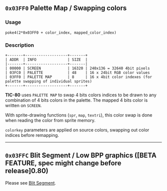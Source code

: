 ## `0x03FF0` Palette Map / Swapping colors

### Usage
```
poke4(2*0x03FF0 + color_index, mapped_color_index)
```
### Description

```
+-------+-------------------+-------+
| ADDR  | INFO              | SIZE  |
|-------+-------------------+-------|
| 00000 | SCREEN            | 16320 | 240x136 = 32640 4bit pixels
| 03FC0 | PALETTE           | 48    | 16 x 24bit RGB color values
| 03FF0 | PALETTE MAP       | 8     | 16 x 4bit color indexes (for palette swapping of individual sprites)
+-------+-------------------+-------+
```

**TIC-80** uses `PALETTE MAP` to swap 4 bits colors indices to be drawn to any combination of 4 bits colors in the palette. The mapped 4 bits color is written on `SCREEN`.

With sprite-drawing functions (`spr`, `map`, `textri`), this color swap is done when reading the color from sprite memory.

`colorkey` parameters are applied on source colors, swapping out color indices before remapping.

---

## `0x03FFC` Blit Segment / Low BPP graphics ([BETA FEATURE, spec might change before release]0.80)

Please see [Blit Segment](blit-segment).